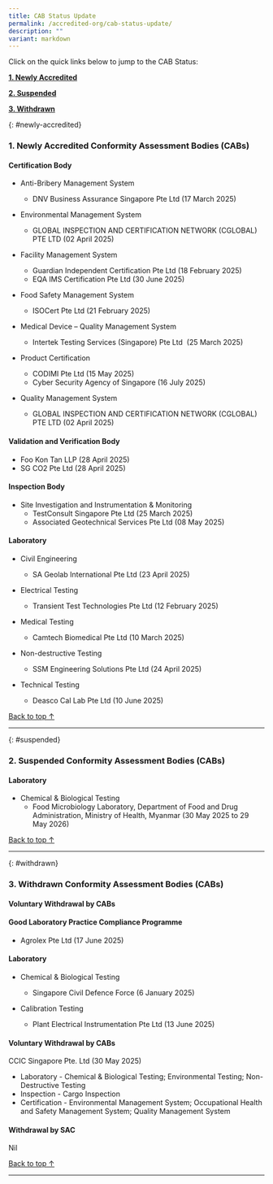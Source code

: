 ```yaml
---
title: CAB Status Update
permalink: /accredited-org/cab-status-update/
description: ""
variant: markdown
---
```

Click on the quick links below to jump to the CAB Status:

**[1. Newly Accredited](#newly-accredited)**

**[2. Suspended](#suspended)**

**[3. Withdrawn](#withdrawn)**




{: #newly-accredited}
### 1. Newly Accredited Conformity Assessment Bodies (CABs) 
   



#### Certification Body

* Anti-Bribery Management System
  * DNV Business Assurance Singapore Pte Ltd (17 March 2025)

* Environmental Management System
   * GLOBAL INSPECTION AND CERTIFICATION NETWORK (CGLOBAL) 
      PTE LTD (02 April 2025)
			
* Facility Management System
   *  Guardian Independent Certification Pte Ltd (18 February 2025)
   * EQA IMS Certification Pte Ltd (30 June 2025)

* Food Safety Management System
   * ISOCert Pte Ltd (21 February 2025)
       
* Medical Device – Quality Management System
    *  Intertek Testing Services (Singapore) Pte Ltd  (25 March 2025)

* Product Certification
	* CODIMI Pte Ltd (15 May 2025)
  * Cyber Security Agency of Singapore (16 July 2025)
   
* Quality Management System
  * GLOBAL INSPECTION AND CERTIFICATION NETWORK (CGLOBAL) 
     PTE LTD (02 April 2025)


#### Validation and Verification Body

* Foo Kon Tan LLP (28 April 2025)
* SG CO2 Pte Ltd (28 April 2025)


#### Inspection Body

* Site Investigation and Instrumentation & Monitoring
  * TestConsult Singapore Pte Ltd (25 March 2025)
  * Associated Geotechnical Services Pte Ltd (08 May 2025)


#### Laboratory
   
* Civil Engineering
  * SA Geolab International Pte Ltd (23 April 2025)

* Electrical Testing
  * Transient Test Technologies Pte Ltd (12 February 2025)

* Medical Testing
  * Camtech Biomedical Pte Ltd (10 March 2025)

* Non-destructive Testing
  * SSM Engineering Solutions Pte Ltd (24 April 2025)

* Technical Testing
  * Deasco Cal Lab Pte Ltd (10 June 2025)



[Back to top ↑](#top)

---

{: #suspended}
### 2. Suspended Conformity Assessment Bodies (CABs)

#### Laboratory

*  Chemical & Biological Testing
    * Food Microbiology Laboratory, Department of Food and Drug 
       Administration, Ministry of Health, Myanmar 
       (30 May 2025 to 29 May 2026)

  	 
  
[Back to top ↑](#top)

---

{: #withdrawn}
### 3. Withdrawn Conformity Assessment Bodies (CABs)


#### **Voluntary Withdrawal by CABs**

#### Good Laboratory Practice Compliance Programme 

  * Agrolex Pte Ltd (17 June 2025)



#### Laboratory

* Chemical & Biological Testing
  *  Singapore Civil Defence Force (6 January 2025)

* Calibration Testing
  * Plant Electrical Instrumentation Pte Ltd (13 June 2025)



#### **Voluntary Withdrawal by CABs**
   

CCIC Singapore Pte. Ltd (30 May 2025)

*   Laboratory - Chemical & Biological Testing; Environmental Testing; Non-Destructive Testing
*   Inspection - Cargo Inspection
*   Certification - Environmental Management System; Occupational Health and Safety Management System; Quality Management System





#### **Withdrawal by SAC**

Nil



[Back to top ↑](#top)






---